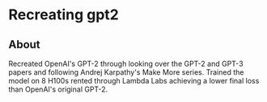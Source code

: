 # Recreating gpt2
## About
Recreated OpenAI's GPT-2 through looking over the GPT-2 and GPT-3 papers and following Andrej Karpathy's Make More series. Trained the model on 8 H100s rented through Lambda Labs achieving a lower final loss than OpenAI's original GPT-2.